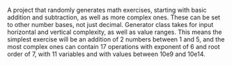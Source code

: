 A project that randomly generates math exercises, starting with basic addition and subtraction, as well as more complex ones.
These can be set to other number bases, not just decimal.
Generator class takes for input horizontal and vertical complexity, as well as value ranges.
This means the simplest exercise will be an addition of 2 numbers between 1 and 5, and the most complex ones can contain 17 operations with exponent of 6 and root order of 7, with 11 variables and with values between 10e9 and 10e14.
